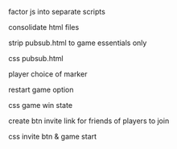 factor js into separate scripts

consolidate html files

strip pubsub.html to game essentials only

css pubsub.html

player choice of marker

restart game option

css game win state

create btn invite link for friends of players to join

css invite btn & game start
